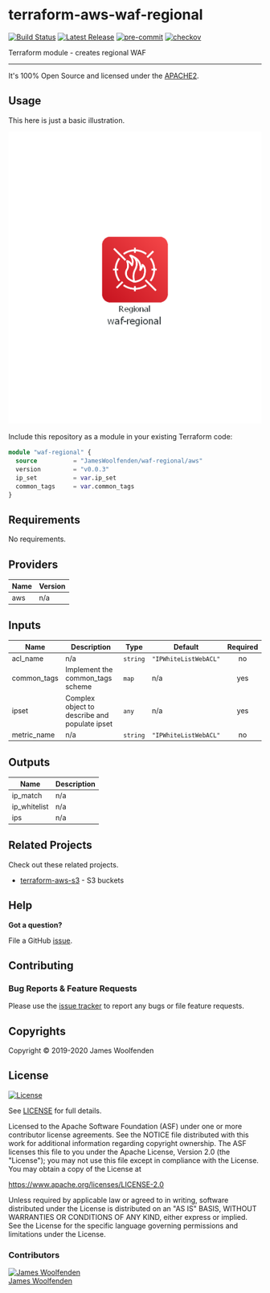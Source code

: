 # terraform-aws-waf-regional

[![Build Status](https://github.com/JamesWoolfenden/terraform-aws-waf-regional/workflows/Verify%20and%20Bump/badge.svg?branch=master)](https://github.com/JamesWoolfenden/terraform-aws-waf-regional)
[![Latest Release](https://img.shields.io/github/release/JamesWoolfenden/terraform-aws-waf-regional.svg)](https://github.com/JamesWoolfenden/terraform-aws-waf-regional/releases/latest)
[![pre-commit](https://img.shields.io/badge/pre--commit-enabled-brightgreen?logo=pre-commit&logoColor=white)](https://github.com/pre-commit/pre-commit)
[![checkov](https://img.shields.io/badge/checkov-verified-brightgreen)](https://www.checkov.io/)

Terraform module - creates regional WAF

---

It's 100% Open Source and licensed under the [APACHE2](LICENSE).

## Usage

This here is just a basic illustration.

![waf-regional](./diagram/waf-regional.png)

Include this repository as a module in your existing Terraform code:

```terraform
module "waf-regional" {
  source          = "JamesWoolfenden/waf-regional/aws"
  version         = "v0.0.3"
  ip_set          = var.ip_set
  common_tags     = var.common_tags
}
```

<!-- BEGINNING OF PRE-COMMIT-TERRAFORM DOCS HOOK -->
## Requirements

No requirements.

## Providers

| Name | Version |
|------|---------|
| aws | n/a |

## Inputs

| Name | Description | Type | Default | Required |
|------|-------------|------|---------|:--------:|
| acl\_name | n/a | `string` | `"IPWhiteListWebACL"` | no |
| common\_tags | Implement the common\_tags scheme | `map` | n/a | yes |
| ipset | Complex object to describe and populate ipset | `any` | n/a | yes |
| metric\_name | n/a | `string` | `"IPWhiteListWebACL"` | no |

## Outputs

| Name | Description |
|------|-------------|
| ip\_match | n/a |
| ip\_whitelist | n/a |
| ips | n/a |

<!-- END OF PRE-COMMIT-TERRAFORM DOCS HOOK -->

## Related Projects

Check out these related projects.

- [terraform-aws-s3](https://github.com/jameswoolfenden/terraform-aws-s3) - S3 buckets

## Help

**Got a question?**

File a GitHub [issue](https://github.com/JamesWoolfenden/terraform-aws-waf-regional/issues).

## Contributing

### Bug Reports & Feature Requests

Please use the [issue tracker](https://github.com/JamesWoolfenden/terraform-aws-waf-regional/issues) to report any bugs or file feature requests.

## Copyrights

Copyright © 2019-2020 James Woolfenden

## License

[![License](https://img.shields.io/badge/License-Apache%202.0-blue.svg)](https://opensource.org/licenses/Apache-2.0)

See [LICENSE](LICENSE) for full details.

Licensed to the Apache Software Foundation (ASF) under one
or more contributor license agreements. See the NOTICE file
distributed with this work for additional information
regarding copyright ownership. The ASF licenses this file
to you under the Apache License, Version 2.0 (the
"License"); you may not use this file except in compliance
with the License. You may obtain a copy of the License at

<https://www.apache.org/licenses/LICENSE-2.0>

Unless required by applicable law or agreed to in writing,
software distributed under the License is distributed on an
"AS IS" BASIS, WITHOUT WARRANTIES OR CONDITIONS OF ANY
KIND, either express or implied. See the License for the
specific language governing permissions and limitations
under the License.

### Contributors

[![James Woolfenden][jameswoolfenden_avatar]][jameswoolfenden_homepage]<br/>[James Woolfenden][jameswoolfenden_homepage]

[jameswoolfenden_homepage]: https://github.com/jameswoolfenden
[jameswoolfenden_avatar]: https://github.com/jameswoolfenden.png?size=150
[github]: https://github.com/jameswoolfenden
[linkedin]: https://www.linkedin.com/in/jameswoolfenden/
[twitter]: https://twitter.com/JimWoolfenden
[share_twitter]: https://twitter.com/intent/tweet/?text=terraform-aws-waf-regional&url=https://github.com/JamesWoolfenden/terraform-aws-waf-regional
[share_linkedin]: https://www.linkedin.com/shareArticle?mini=true&title=terraform-aws-waf-regional&url=https://github.com/JamesWoolfenden/terraform-aws-waf-regional
[share_reddit]: https://reddit.com/submit/?url=https://github.com/JamesWoolfenden/terraform-aws-waf-regional
[share_facebook]: https://facebook.com/sharer/sharer.php?u=https://github.com/JamesWoolfenden/terraform-aws-waf-regional
[share_email]: mailto:?subject=terraform-aws-waf-regional&body=https://github.com/JamesWoolfenden/terraform-aws-waf-regional
